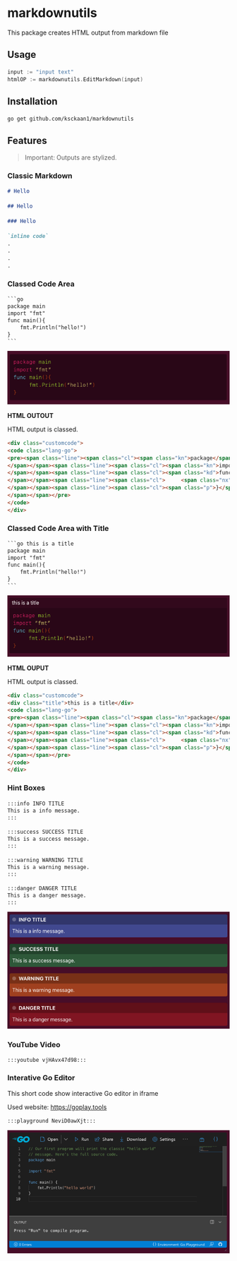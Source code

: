 # markdownutils

This package creates HTML output from markdown file

## Usage

```go
input := "input text"
htmlOP := markdownutils.EditMarkdown(input)
```

## Installation

```go get github.com/ksckaan1/markdownutils```

## Features

> Important: Outputs are stylized.

### Classic Markdown

```md
# Hello

## Hello

### Hello

`inline code`
.
.
.
.
```

### Classed Code Area

    ```go
    package main
    import "fmt"
    func main(){
        fmt.Println("hello!")
    }
    ```
![](readme/code.png)

**HTML OUTOUT**

HTML output is classed.

```html
<div class="customcode">
<code class="lang-go">
<pre><span class="line"><span class="cl"><span class="kn">package</span> <span class="nx">main</span>
</span></span><span class="line"><span class="cl"><span class="kn">import</span> <span class="s">“fmt”</span>
</span></span><span class="line"><span class="cl"><span class="kd">func</span> <span class="nf">main</span><span class="p">(){</span>
</span></span><span class="line"><span class="cl">     <span class="nx">fmt</span><span class="p">.</span><span class="nf">Println</span><span class="p">(</span><span class="s">“hello!”</span><span class="p">)</span>
</span></span><span class="line"><span class="cl"><span class="p">}</span>
</span></span></pre>
</code>
</div>
```

### Classed Code Area with Title

    ```go this is a title
    package main
    import "fmt"
    func main(){
        fmt.Println("hello!")
    }
    ```

![](readme/codewithtitle.png)

**HTML OUPUT**

HTML output is classed.

```html
<div class="customcode">
<div class="title">this is a title</div>
<code class="lang-go">
<pre><span class="line"><span class="cl"><span class="kn">package</span> <span class="nx">main</span>
</span></span><span class="line"><span class="cl"><span class="kn">import</span> <span class="s">“fmt”</span>
</span></span><span class="line"><span class="cl"><span class="kd">func</span> <span class="nf">main</span><span class="p">(){</span>
</span></span><span class="line"><span class="cl">     <span class="nx">fmt</span><span class="p">.</span><span class="nf">Println</span><span class="p">(</span><span class="s">“hello!”</span><span class="p">)</span>
</span></span><span class="line"><span class="cl"><span class="p">}</span>
</span></span></pre>
</code>
</div>
```

### Hint Boxes

    :::info INFO TITLE
    This is a info message.
    :::

    :::success SUCCESS TITLE
    This is a success message.
    :::
    
    :::warning WARNING TITLE
    This is a warning message.
    :::

    :::danger DANGER TITLE
    This is a danger message.
    :::


![](readme/hintboxes.png)

### YouTube Video

    :::youtube vjHAvx47d98:::

### Interative Go Editor

This short code show interactive Go editor in iframe

Used website: https://goplay.tools

    :::playground NeviD0awXjt:::

![](readme/editor.png)